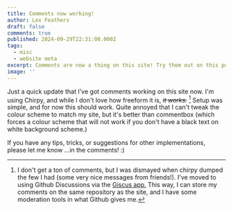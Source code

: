 ```yaml
---
title: Comments now working!
author: Lex Feathers
draft: false
comments: true
published: 2024-09-29T22:31:00.000Z
tags:
  - misc
  - website meta
excerpt: Comments are now a thing on this site! Try them out on this post~
image: ''
---
```

Just a quick update that I've got comments working on this site now. I'm using Chirpy, and while I don't love how freeform it is, ~~_it works._~~ [^1]
Setup was simple, and for now this should work. Quite annoyed that I can't tweak the colour scheme to match my site, but it's better than commentbox (which forces a colour scheme that will not work if you don't have a black text on white background scheme.)

If you have any tips, tricks, or suggestions for other implementations, please let me know ...in the comments! :)

[^1]: I don't get a ton of comments, but I was dismayed when chirpy dumped the few I had (some very nice messages from friends!). I've moved to using Github Discussions via the [Giscus app.]([Link](https://giscus.app/)) This way, I can store my comments on the same repository as the site, and I have some moderation tools in what Github gives me.
